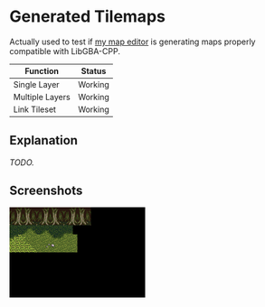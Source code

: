 Generated Tilemaps
==================

Actually used to test if [my map editor](https://github.com/jptiz/map-editor)
is generating maps properly compatible with LibGBA-CPP.

| Function        | Status       |
|-----------------|--------------|
| Single Layer    | Working      |
| Multiple Layers | Working      |
| Link Tileset    | Working      |

Explanation
-----------

_TODO._

Screenshots
-----------

![Generated Tilemap Example 1](screenshots/gen_tilemap-0.png)


